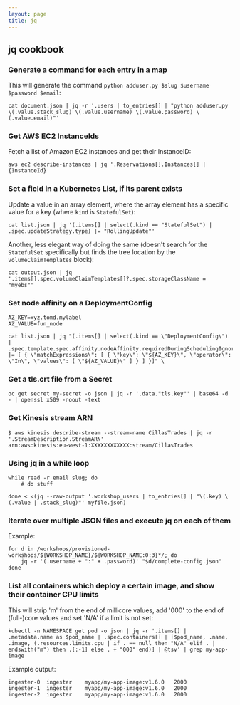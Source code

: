 ```yaml
---
layout: page
title: jq
---
```


## jq cookbook

### Generate a command for each entry in a map

This will generate the command `python adduser.py $slug $username $password $email`:

```
cat document.json | jq -r '.users | to_entries[] | "python adduser.py \(.value.stack_slug) \(.value.username) \(.value.password) \(.value.email)"'
```

### Get AWS EC2 InstanceIds

Fetch a list of Amazon EC2 instances and get their InstanceID:

```
aws ec2 describe-instances | jq '.Reservations[].Instances[] | {InstanceId}'
```

### Set a field in a Kubernetes List, if its parent exists

Update a value in an array element, where the array element has a specific value for a key (where `kind` is `StatefulSet`):

```
cat list.json | jq '(.items[] | select(.kind == "StatefulSet") | .spec.updateStrategy.type) |= "RollingUpdate"'
```

Another, less elegant way of doing the same (doesn't search for the `StatefulSet` specifically but finds the tree location by the `volumeClaimTemplates` block):

```
cat output.json | jq '.items[].spec.volumeClaimTemplates[]?.spec.storageClassName = "myebs"'
```

### Set node affinity on a DeploymentConfig

```
AZ_KEY=xyz.tomd.mylabel
AZ_VALUE=fun_node

cat list.json | jq "(.items[] | select(.kind == \"DeploymentConfig\") | .spec.template.spec.affinity.nodeAffinity.requiredDuringSchedulingIgnoredDuringExecution.nodeSelectorTerms) |= [ { \"matchExpressions\": [ { \"key\": \"${AZ_KEY}\", \"operator\": \"In\", \"values\": [ \"${AZ_VALUE}\" ] } ] }]" \
```

### Get a tls.crt file from a Secret

```
oc get secret my-secret -o json | jq -r '.data."tls.key"' | base64 -d - | openssl x509 -noout -text
```

### Get Kinesis stream ARN

```
$ aws kinesis describe-stream --stream-name CillasTrades | jq -r '.StreamDescription.StreamARN'
arn:aws:kinesis:eu-west-1:XXXXXXXXXXXX:stream/CillasTrades
```

### Using jq in a while loop

```shell
while read -r email slug; do
    # do stuff

done < <(jq --raw-output '.workshop_users | to_entries[] | "\(.key) \(.value | .stack_slug)"' myfile.json)
```

### Iterate over multiple JSON files and execute jq on each of them

Example:

```shell
for d in /workshops/provisioned-workshops/${WORKSHOP_NAME}/${WORKSHOP_NAME:0:3}*/; do
    jq -r '(.username + ":" + .password)' "$d/complete-config.json"
done
```

### List all containers which deploy a certain image, and show their container CPU limits

This will strip 'm' from the end of millicore values, add '000' to the end of (full-)core values and set 'N/A' if a limit is not set:

```shell
kubectl -n NAMESPACE get pod -o json | jq -r '.items[] | .metadata.name as $pod_name | .spec.containers[] | [$pod_name, .name, .image, (.resources.limits.cpu | if . == null then "N/A" elif . | endswith("m") then .[:-1] else . + "000" end)] | @tsv' | grep my-app-image
```

Example output:

```
ingester-0	ingester	myapp/my-app-image:v1.6.0	2000
ingester-1	ingester	myapp/my-app-image:v1.6.0	2000
ingester-2	ingester	myapp/my-app-image:v1.6.0	2000
```
